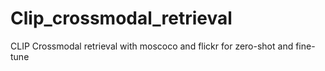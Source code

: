 # Clip_crossmodal_retrieval
CLIP Crossmodal retrieval with moscoco and flickr for zero-shot and fine-tune
